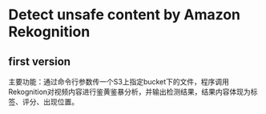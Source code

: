# Detect unsafe content by Amazon Rekognition
## first version 
主要功能：通过命令行参数传一个S3上指定bucket下的文件，程序调用Rekognition对视频内容进行鉴黄鉴暴分析，并输出检测结果，结果内容体现为标签、评分、出现位置。
